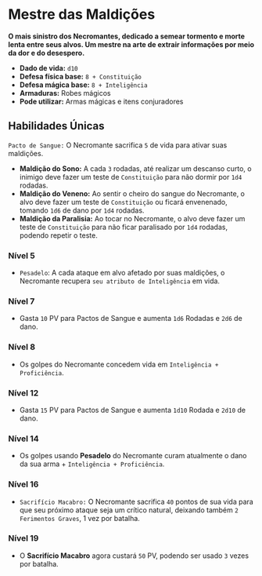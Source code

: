 # Mestre das Maldições
**O mais sinistro dos Necromantes, dedicado a semear tormento e morte lenta entre seus alvos. Um mestre na arte de extrair informações por meio da dor e do desespero.**

- **Dado de vida:** `d10`
- **Defesa física base:** `8 + Constituição`
- **Defesa mágica base:** `8 + Inteligência`
- **Armaduras:** Robes mágicos
- **Pode utilizar:** Armas mágicas e itens conjuradores

## Habilidades Únicas
`Pacto de Sangue:` O Necromante sacrifica `5` de vida para ativar suas maldições.
  - **Maldição do Sono:** A cada `3` rodadas, até realizar um descanso curto, o inimigo deve fazer um teste de `Constituição` para não dormir por `1d4` rodadas.
  - **Maldição do Veneno:** Ao sentir o cheiro do sangue do Necromante, o alvo deve fazer um teste de `Constituição` ou ficará envenenado, tomando `1d6` de dano por `1d4` rodadas.
  - **Maldição da Paralisia:** Ao tocar no Necromante, o alvo deve fazer um teste de `Constituição` para não ficar paralisado por `1d4` rodadas, podendo repetir o teste.

### Nível 5
- `Pesadelo`: A cada ataque em alvo afetado por suas maldições, o Necromante recupera `seu atributo de Inteligência` em vida.

### Nível 7
- Gasta `10` PV para Pactos de Sangue e aumenta `1d6` Rodadas e `2d6` de dano.

### Nível 8
- Os golpes do Necromante concedem vida em `Inteligência + Proficiência`.

### Nível 12
- Gasta `15` PV para Pactos de Sangue e aumenta `1d10` Rodada e `2d10` de dano.

### Nível 14
- Os golpes usando **Pesadelo** do Necromante curam atualmente o dano da sua arma + `Inteligência + Proficiência`.

### Nível 16
- `Sacrifício Macabro:` O Necromante sacrifica `40` pontos de sua vida para que seu próximo ataque seja um crítico natural, deixando também `2 Ferimentos Graves`, 1 vez por batalha.

### Nível 19
- O **Sacrifício Macabro** agora custará `50` PV, podendo ser usado `3` vezes por batalha.
